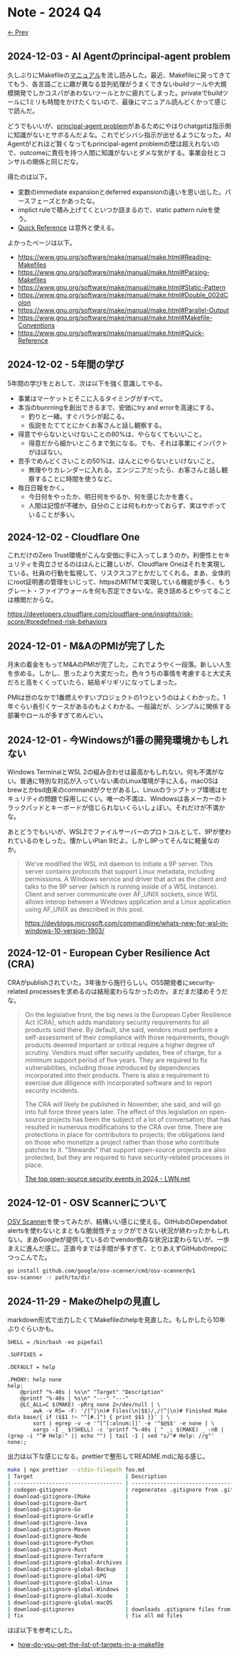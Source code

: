 # Note - 2024 Q4

[&#8592; Prev](./2024-Q2.md)

## 2024-12-03 - AI Agentのprincipal-agent problem

久しぶりにMakefileの[マニュアル](https://www.gnu.org/software/make/manual/make.html)を流し読みした。最近、Makefileに戻ってきててもう、各言語ごとに趣が異なる並列処理がうまくできないbuildツールや大規模開発でしかコスパがあわないツールとかに疲れてしまった。privateでbuildツールに1ミリも時間をかけたくないので、最後にマニュアル読んどくかって感じで読んだ。

どうでもいいが、[principal-agent problem](https://en.wikipedia.org/wiki/Principal%E2%80%93agent_problem)があるためにやはりchatgptは指示側に知識がないとサボるんだよな。これでビシバシ指示が出せるようになった。AI Agentがどれほど賢くなってもprincipal-agent problemの壁は超えれないので、outcomeに責任を持つ人間に知識がないとダメな気がする。事業会社とコンサルの関係と同じだな。

得たのは以下。

- 変数のimmediate expansionとdeferred expansionの違いを思い出した。パースフェーズとかあったな。
- implict ruleで積み上げてくといつか詰まるので、static pattern ruleを使う。
- [Quick Reference](https://www.gnu.org/software/make/manual/make.html#Quick-Reference) は意外と使える。

よかったページは以下。

- https://www.gnu.org/software/make/manual/make.html#Reading-Makefiles
- https://www.gnu.org/software/make/manual/make.html#Parsing-Makefiles
- https://www.gnu.org/software/make/manual/make.html#Static-Pattern
- https://www.gnu.org/software/make/manual/make.html#Double_002dColon
- https://www.gnu.org/software/make/manual/make.html#Parallel-Output
- https://www.gnu.org/software/make/manual/make.html#Makefile-Conventions
- https://www.gnu.org/software/make/manual/make.html#Quick-Reference

## 2024-12-02 - 5年間の学び

5年間の学びをとおして、次は以下を強く意識してやる。

- 事業はマーケットとそこに入るタイミングがすべて。
- 本当のbunrningを創出できるまで、安価にtry and errorを高速にする。
  - 釣りと一緒。すぐバラシが起こる。
  - 仮説をたててとにかくお客さんと話し観察する。
- 得意でやらないといけないことの80%は、やらなくてもいいこと。
  - 得意だから細かいところまで気になる。でも、それは事業にインパクトがほぼない。
- 苦手でめんどくさいことの50%は、ほんとにやらないといけないこと。
  - 無理やりカレンダーに入れる。エンジニアだったら、お客さんと話し観察することに時間を使うなど。
- 毎日日報をかく。
  - 今日何をやったか、明日何をやるか、何を感じたかを書く。
  - 人間は記憶が不確か。自分のことは何もわかっておらず、実はサボっていることが多い。

## 2024-12-02 - Cloudflare One

これだけのZero Trust環境がこんな安価に手に入ってしまうのか。利便性とセキュリティを両立させるのはほんとに難しいが、Cloudflare Oneはそれを実現している。社員の行動を監視して、リスクスコアとかだしてくれる。まあ、全体的にroot証明書の管理をいじって、httpsのMITMで実現している機能が多く、もうグレート・ファイアウォールを何も否定できないな。突き詰めるとやってることは検閲だからな。

https://developers.cloudflare.com/cloudflare-one/insights/risk-score/#predefined-risk-behaviors

## 2024-12-01 - M&AのPMIが完了した

月末の着金をもってM&AのPMIが完了した。これでようやく一段落。新しい人生を歩める。しかし、思ったより大変だった。色々うちの事情を考慮すると大丈夫だろと高をくくっていたら、結局ギリギリになってしまった。

PMIは世のなかで1番燃えやすいプロジェクトの1つというのはよくわかった。1年ぐらい長引くケースがあるのもよくわかる。一般論だが、シンプルに関係する部署やロールが多すぎてめんどい。

## 2024-12-01 - 今Windowsが1番の開発環境かもしれない

Windows TerminalとWSL 2の組み合わせは最高かもしれない。何も不満がない。普通に特別な対応が入っていない素のLinux環境が手に入る。macOSはbrewとかbsd由来のcommandがクセがあるし、Linuxのラップトップ環境はセキュリティの問題で採用しにくい。唯一の不満は、Windowsは各メーカーのトラックパッドとキーボードが信じられないくらいしょぼい。それだけが不満かな。

あとどうでもいいが、WSL2でファイルサーバーのプロトコルとして、9Pが使われているのをしった。懐かしいPlan 9だよ。しかし9Pってそんなに軽量なのか。

> We’ve modified the WSL init daemon to initiate a 9P server. This server contains protocols that support Linux metadata, including permissions. A Windows service and driver that act as the client and talks to the 9P server (which is running inside of a WSL instance). Client and server communicate over AF_UNIX sockets, since WSL allows interop between a Windows application and a Linux application using AF_UNIX as described in this post.
>
> https://devblogs.microsoft.com/commandline/whats-new-for-wsl-in-windows-10-version-1903/

## 2024-12-01 - European Cyber Resilience Act (CRA)

CRAがpublishされていた。3年後から施行らしい。OSS開発者にsecurity-related processesを求めるのは結局変わらなかったのか。まだまだ揉めそうだな。

> On the legislative front, the big news is the European Cyber Resilience Act (CRA), which adds mandatory security requirements for all products sold there. By default, she said, vendors must perform a self-assessment of their compliance with those requirements, though products deemed important or critical require a higher degree of scrutiny. Vendors must offer security updates, free of charge, for a minimum support period of five years. They are required to fix vulnerabilities, including those introduced by dependencies incorporated into their products. There is also a requirement to exercise due diligence with incorporated software and to report security incidents.
>
> The CRA will likely be published in November, she said, and will go into full force three years later. The effect of this legislation on open-source projects has been the subject of a lot of conversation; that has resulted in numerous modifications to the CRA over time. There are protections in place for contributors to projects; the obligations land on those who monetize a project rather than those who contribute patches to it. "Stewards" that support open-source projects are also protected, but they are required to have security-related processes in place.
>
> [The top open-source security events in 2024 - LWN.net](https://lwn.net/Articles/996955/)

## 2024-12-01 - OSV Scannerについて

[OSV Scanner](https://osv.dev/#use-vulnerability-scanner)を使ってみたが、結構いい感じに使える。GitHubのDependabot alertsを使わないとまともな脆弱性チェックができない状況が終わったかもしれない。まあGoogleが提供しているのでvendor依存な状況は変わらないが、一歩まえに進んだ感じ。正直今までは手間が多すぎて、とりあえずGitHubのrepoにつっこんでた。

```bash
go install github.com/google/osv-scanner/cmd/osv-scanner@v1
osv-scanner -r path/to/dir
```

## 2024-11-29 - Makeのhelpの見直し

markdown形式で出力したくてMakefileのhelpを見直した。もしかしたら10年ぶりぐらいかも。

```make
SHELL = /bin/bash -eo pipefail

.SUFFIXES =

.DEFAULT = help

.PHONY: help none
help:
	@printf "%-40s | %s\n" "Target" "Description"
	@printf "%-40s | %s\n" "---" "---"
	@LC_ALL=C $(MAKE) -pRrq none 2>/dev/null | \
		awk -v RS= -F: '/(^|\n)# Files(\n|$$)/,/(^|\n)# Finished Make data base/{ if ($$1 !~ "^[#.]") { print $$1 }}' | \
		sort | egrep -v -e '^[^[:alnum:]]' -e '^$@$$' -e none | \
		xargs -I _ $(SHELL) -c 'printf "%-40s | " _; $(MAKE) _ -nB | (grep -i "^# Help:" || echo "") | tail -1 | sed "s/^# Help: //g"'
none:;
```

出力は以下な感じになる。prettierで整形してREADME.mdに貼る感じ。

```bash
make | npx prettier --stdin-filepath foo.md
| Target                             | Description                                           |
| ---------------------------------- | ----------------------------------------------------- |
| codegen-gitignore                  | regenerates .gitignore from .gitignore.d/\*.gitignore |
| download-gitignore-CMake           |
| download-gitignore-Dart            |
| download-gitignore-Go              |
| download-gitignore-Gradle          |
| download-gitignore-Java            |
| download-gitignore-Maven           |
| download-gitignore-Node            |
| download-gitignore-Python          |
| download-gitignore-Rust            |
| download-gitignore-Terraform       |
| download-gitignore-global-Archives |
| download-gitignore-global-Backup   |
| download-gitignore-global-GPG      |
| download-gitignore-global-Linux    |
| download-gitignore-global-Windows  |
| download-gitignore-global-Xcode    |
| download-gitignore-global-macOS    |
| download-gitignores                | downloads .gitignore files from github/gitignore      |
| fix                                | fix all md files                                      |
```

ほぼ以下を参考にした。

- [how-do-you-get-the-list-of-targets-in-a-makefile](https://stackoverflow.com/questions/4219255)
